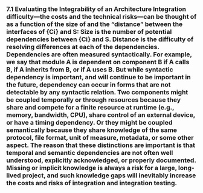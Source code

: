 ### 7.1 Evaluating the Integrability of an Architecture Integration difficulty—the costs and the technical risks—can be thought of as a function of the size of and the “distance” between the interfaces of {Ci} and S: Size is the number of potential dependencies between {Ci} and S. Distance is the difficulty of resolving differences at each of the dependencies. Dependencies are often measured syntactically. For example, we say that module A is dependent on component B if A calls B, if A inherits from B, or if A uses B. But while syntactic dependency is important, and will continue to be important in the future, dependency can occur in forms that are not detectable by any syntactic relation. Two components might be coupled temporally or through resources because they share and compete for a finite resource at runtime (e.g., memory, bandwidth, CPU), share control of an external device, or have a timing dependency. Or they might be coupled semantically because they share knowledge of the same protocol, file format, unit of measure, metadata, or some other aspect. The reason that these distinctions are important is that temporal and semantic dependencies are not often well understood, explicitly acknowledged, or properly documented. Missing or implicit knowledge is always a risk for a large, long-lived project, and such knowledge gaps will inevitably increase the costs and risks of integration and integration testing.